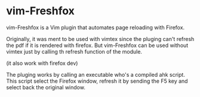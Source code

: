 # vim-Freshfox

vim-Freshfox is a Vim plugin that automates page reloading with Firefox.

Originally, it was ment to be used with vimtex since the pluging can't refresh the pdf if it is rendered with firefox.
But vim-Freshfox can be used without vimtex just by calling th refresh function of the module.

(it also work with firefox dev)

The pluging works by calling an executable who's a compiled ahk script. This script select the Firefox window, refresh it by sending the F5 key and select back the original window.
